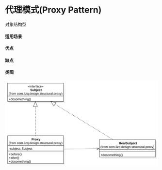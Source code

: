 # 代理模式(Proxy Pattern)

对象结构型



#### 适用场景



#### 优点



#### 缺点



#### 类图

![类图](https://github.com/1065763582/java-design-patterns/blob/master/src/resources/img/proxy.svg)
